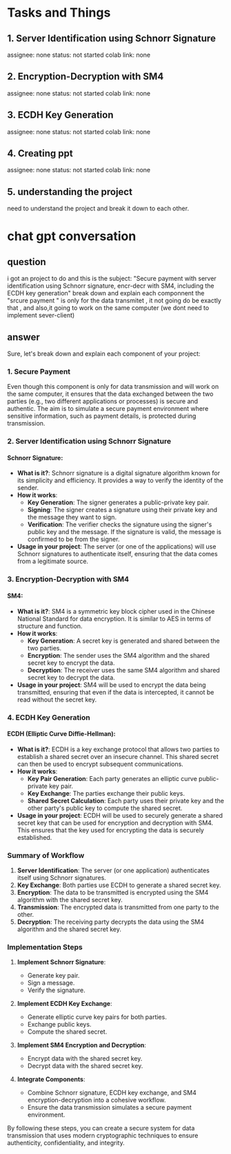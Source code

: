 # Tasks and Things
## 1. Server Identification using Schnorr Signature
assignee: none
status: not started
colab link: none
## 2. Encryption-Decryption with SM4
assignee: none
status: not started
colab link: none
## 3. ECDH Key Generation
assignee: none
status: not started
colab link: none
## 4. Creating ppt
assignee: none
status: not started
colab link: none
## 5. understanding the project
need to understand the project and break it down to each other.

# chat gpt conversation
## question
i got an project to do and this is the subject: 
"Secure payment with server identification using Schnorr signature, encr-decr with SM4, including the ECDH key generation"
break down and explain each componnent 
the "srcure payment " is only for the data transmitet , it not going do be exactly that , and also,it going to work on the same computer (we dont need to implement sever-client)

## answer
Sure, let's break down and explain each component of your project:

### 1. Secure Payment
Even though this component is only for data transmission and will work on the same computer, it ensures that the data exchanged between the two parties (e.g., two different applications or processes) is secure and authentic. The aim is to simulate a secure payment environment where sensitive information, such as payment details, is protected during transmission.

### 2. Server Identification using Schnorr Signature
#### Schnorr Signature:
- **What is it?**: Schnorr signature is a digital signature algorithm known for its simplicity and efficiency. It provides a way to verify the identity of the sender.
- **How it works**:
  - **Key Generation**: The signer generates a public-private key pair.
  - **Signing**: The signer creates a signature using their private key and the message they want to sign.
  - **Verification**: The verifier checks the signature using the signer's public key and the message. If the signature is valid, the message is confirmed to be from the signer.
- **Usage in your project**: The server (or one of the applications) will use Schnorr signatures to authenticate itself, ensuring that the data comes from a legitimate source.

### 3. Encryption-Decryption with SM4
#### SM4:
- **What is it?**: SM4 is a symmetric key block cipher used in the Chinese National Standard for data encryption. It is similar to AES in terms of structure and function.
- **How it works**:
  - **Key Generation**: A secret key is generated and shared between the two parties.
  - **Encryption**: The sender uses the SM4 algorithm and the shared secret key to encrypt the data.
  - **Decryption**: The receiver uses the same SM4 algorithm and shared secret key to decrypt the data.
- **Usage in your project**: SM4 will be used to encrypt the data being transmitted, ensuring that even if the data is intercepted, it cannot be read without the secret key.

### 4. ECDH Key Generation
#### ECDH (Elliptic Curve Diffie-Hellman):
- **What is it?**: ECDH is a key exchange protocol that allows two parties to establish a shared secret over an insecure channel. This shared secret can then be used to encrypt subsequent communications.
- **How it works**:
  - **Key Pair Generation**: Each party generates an elliptic curve public-private key pair.
  - **Key Exchange**: The parties exchange their public keys.
  - **Shared Secret Calculation**: Each party uses their private key and the other party's public key to compute the shared secret.
- **Usage in your project**: ECDH will be used to securely generate a shared secret key that can be used for encryption and decryption with SM4. This ensures that the key used for encrypting the data is securely established.

### Summary of Workflow
1. **Server Identification**: The server (or one application) authenticates itself using Schnorr signatures.
2. **Key Exchange**: Both parties use ECDH to generate a shared secret key.
3. **Encryption**: The data to be transmitted is encrypted using the SM4 algorithm with the shared secret key.
4. **Transmission**: The encrypted data is transmitted from one party to the other.
5. **Decryption**: The receiving party decrypts the data using the SM4 algorithm and the shared secret key.

### Implementation Steps
1. **Implement Schnorr Signature**:
   - Generate key pair.
   - Sign a message.
   - Verify the signature.

2. **Implement ECDH Key Exchange**:
   - Generate elliptic curve key pairs for both parties.
   - Exchange public keys.
   - Compute the shared secret.

3. **Implement SM4 Encryption and Decryption**:
   - Encrypt data with the shared secret key.
   - Decrypt data with the shared secret key.

4. **Integrate Components**:
   - Combine Schnorr signature, ECDH key exchange, and SM4 encryption-decryption into a cohesive workflow.
   - Ensure the data transmission simulates a secure payment environment.

By following these steps, you can create a secure system for data transmission that uses modern cryptographic techniques to ensure authenticity, confidentiality, and integrity.